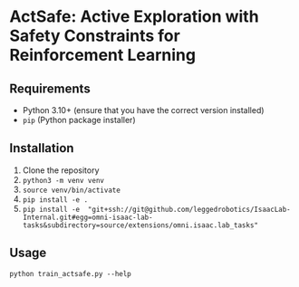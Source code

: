 # ActSafe: Active Exploration with Safety Constraints for Reinforcement Learning


## Requirements

- Python 3.10+ (ensure that you have the correct version installed)
- `pip` (Python package installer)

## Installation

1. Clone the repository
2. `python3 -m venv venv`
3. `source venv/bin/activate`
4. `pip install -e .`
5. `pip install -e  "git+ssh://git@github.com/leggedrobotics/IsaacLab-Internal.git#egg=omni-isaac-lab-tasks&subdirectory=source/extensions/omni.isaac.lab_tasks"`

## Usage

`python train_actsafe.py --help`
